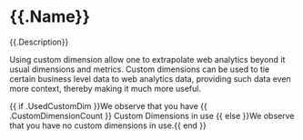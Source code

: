 # {{.Name}}

{{.Description}}

Using custom dimension allow one to extrapolate web analytics beyond it usual dimensions and metrics. Custom dimensions can be used to tie certain business level data to web analytics data, providing such data even more context, thereby making it much more useful.

{{ if .UsedCustomDim }}We observe that you have {{ .CustomDimensionCount }} Custom Dimensions in use
{{ else }}We observe that you have no custom dimensions in use.{{ end }}

<div style="page-break-after: always;"></div>
